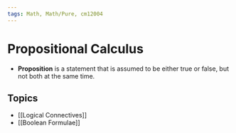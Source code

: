 ```yaml
---
tags: Math, Math/Pure, cm12004
---
```


# Propositional Calculus
- **Proposition** is a statement that is assumed to be either true or false, but not both at the same time.
## Topics
- [[Logical Connectives]]
- [[Boolean Formulae]]